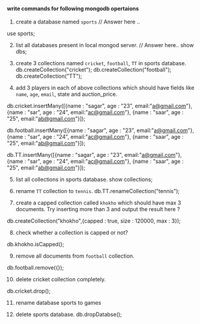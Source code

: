 #### write commands for following mongodb opertaions

1. create a database named `sports`
// Answer here ..

use sports;

2. list all databases present in local mongod server.
// Answer here..
show dbs;

3. create 3 collections named `cricket`, `football`, `TT` in sports database.
db.createCollection("cricket");
db.createCollection("football");
db.createCollection("TT");

4. add 3 players in each of above collections which should have fields like `name`, `age`, `email`, state and auction_price.

db.cricket.insertMany([{name : "sagar", age : "23", email:"a@gmail.com"}, {name : "sar", age : "24", email:"ac@gmail.com"}, {name : "saar", age : "25", email:"ab@gmail.com"}]);

db.football.insertMany([{name : "sagar", age : "23", email:"a@gmail.com"}, {name : "sar", age : "24", email:"ac@gmail.com"}, {name : "saar", age : "25", email:"ab@gmail.com"}]);

db.TT.insertMany([{name : "sagar", age : "23", email:"a@gmail.com"}, {name : "sar", age : "24", email:"ac@gmail.com"}, {name : "saar", age : "25", email:"ab@gmail.com"}]);


5. list all collections in sports database.
show collections;

6. rename `TT` collection to `tennis`.
db.TT.renameCollection("tennis");


7. create a capped collection called `khokho` which should have max 3 documents.
  Try inserting more than 3 and output the result here ?

db.createCollection("khokho",{capped : true, size : 120000, max : 3});


8. check whether a collection is capped or not?

db.khokho.isCapped();

9. remove all documents from `football` collection.

db.football.remove({});

10. delete cricket collection completely.

db.cricket.drop();


11. rename database sports to games



12. delete sports database. 
db.dropDatabse();
